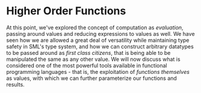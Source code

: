 # Higher Order Functions

At this point, we've explored the concept of computation as _evaluation_, passing around values and reducing expressions to values as well. We have seen how we are allowed a great deal of versatility while maintaining type safety in SML's type system, and how we can construct arbitrary datatypes to be passed around as _first class citizens_, that is being able to be manipulated the same as any other value. We will now discuss what is considered one of the most powerful tools available in functional programming languages - that is, the exploitation of _functions themselves_ as values, with which we can further parameterize our functions and results.
